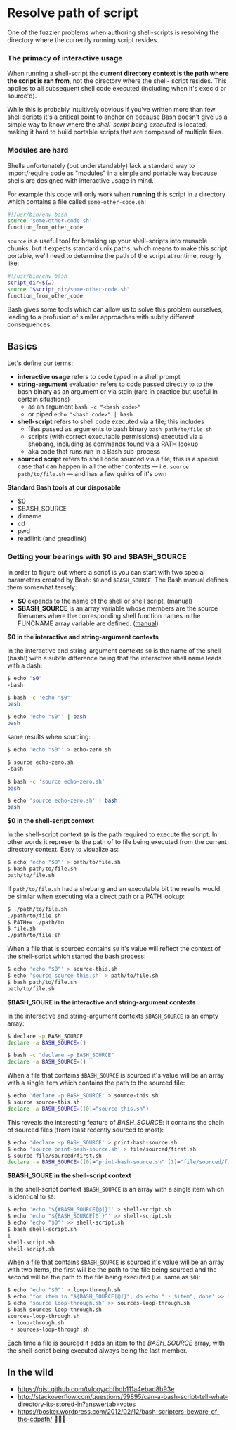 # Resolve path of script

One of the fuzzier problems when authoring shell-scripts is resolving the directory
where  the currently running script resides.

### The primacy of interactive usage

When running a shell-script the **current directory context is the path where the
script is ran from**, not the directory where the shell- script resides. This applies
to all subsequent shell code executed (including when it's exec'd or source'd).

While this is probably intuitively obvious if you've written more than few shell
scripts it's a critical point to anchor on because Bash doesn't give us a simple
way to know where the _shell-script being executed_ is located, making it hard to build
portable scripts that are composed of multiple files.

### Modules are hard

Shells unfortunately (but understandably) lack a standard way to import/require code as
"modules" in a simple and portable way because shells are designed with interactive usage
in mind.

For example this code will only work when **running** this script in a directory
which contains a file called `some-other-code.sh`:

```sh
#!/usr/bin/env bash
source 'some-other-code.sh'
function_from_other_code
```

`source` is a useful tool for breaking up your shell-scripts into reusable chunks,
but it expects standard unix paths, which means to make this script portable, we'll
need to determine the path of the script at runtime, roughly like:

```sh
#!/usr/bin/env bash
script_dir=$(…)
source "$script_dir/some-other-code.sh"
function_from_other_code
```

Bash gives some tools which can allow us to solve this problem ourselves, leading
to a profusion of similar approaches with subtly different consequences.

## Basics

Let's define our terms:

- **interactive usage** refers to code typed in a shell prompt
- **string-argument** evaluation refers to code passed directly to to the bash
  binary as an argument or via stdin (rare in practice but useful in certain situations)
  - as an argument `bash -c "<bash code>"`
  - or piped `echo "<bash code>" | bash`
- **shell-script** refers to shell code executed via a file; this includes
  - files passed as arguments to bash binary `bash path/to/file.sh`
  - scripts (with correct executable permissions) executed via a shebang, including
    as commands found via a PATH lookup
  - aka code that runs run in a Bash sub-process
- **sourced script** refers to shell code sourced via a file; this is a special
  case that can happen in all the other contexts — i.e. `source path/to/file.sh`
  — and has a few quirks of it's own

**Standard Bash tools at our disposable**

- $0
- $BASH_SOURCE
- dirname
- cd
- pwd
- readlink (and greadlink)

### Getting your bearings with $0 and $BASH\_SOURCE

In order to figure out where a script is you can start with two special parameters
created by Bash: `$0` and `$BASH_SOURCE`. The Bash manual defines them somewhat
tersely:

- **$0** expands to the name of the shell or shell script. ([manual](https://www.gnu.org/software/bash/manual/bash.html#index-0))
- **$BASH_SOURCE** is an array variable whose members are the source filenames where
  the corresponding shell function names in the FUNCNAME array variable are defined.
  ([manual](https://www.gnu.org/software/bash/manual/bash.html#index-BASH_005fSOURCE))

**$0 in the interactive and string-argument contexts**

In the interactive and string-argument contexts `$0` is the name of the shell (bash!)
with a subtle difference being that the interactive shell name leads with a dash:

```sh
$ echo "$0"
-bash

$ bash -c 'echo "$0"'
bash

$ echo 'echo "$0"' | bash
bash
```

same results when sourcing:

```sh
$ echo 'echo "$0"' > echo-zero.sh

$ source echo-zero.sh
-bash

$ bash -c 'source echo-zero.sh'
bash

$ echo 'source echo-zero.sh' | bash
bash
```

**$0 in the shell-script context**

In the shell-script context `$0` is the path required to execute the script. In
other words it represents the path of to file being executed from the current
directory context. Easy to visualize as:

```sh
$ echo 'echo "$0"' > path/to/file.sh
$ bash path/to/file.sh
path/to/file.sh
```

If `path/to/file.sh` had a shebang and an executable bit the results would be
similar when executing via a direct path or a PATH lookup:

```sh
$ ./path/to/file.sh
./path/to/file.sh
$ PATH+=:./path/to
$ file.sh
./path/to/file.sh
```

When a file that is sourced contains `$0` it's value will reflect the context
of the shell-script which started the bash process:

```sh
$ echo 'echo "$0"' > source-this.sh
$ echo 'source source-this.sh' > path/to/file.sh
$ bash path/to/file.sh
path/to/file.sh
```

**$BASH_SOURE in the interactive and string-argument contexts**

In the interactive and string-argument contexts `$BASH_SOURCE` is an empty array:

```sh
$ declare -p BASH_SOURCE
declare -a BASH_SOURCE=()

$ bash -c "declare -p BASH_SOURCE"
declare -a BASH_SOURCE=()
```

When a file that contains `$BASH_SOURCE` is sourced it's value will be an array
with a single item which contains the path to the sourced file:

```sh
$ echo 'declare -p BASH_SOURCE' > source-this.sh
$ source source-this.sh
declare -a BASH_SOURCE=([0]="source-this.sh")
```

This reveals the interesting feature of _BASH\_SOURCE_: it contains the chain of
sourced files (from least recently sourced to most):

```sh
$ echo 'declare -p BASH_SOURCE' > print-bash-source.sh
$ echo 'source print-bash-source.sh' > file/sourced/first.sh
$ source file/sourced/first.sh
declare -a BASH_SOURCE=([0]="print-bash-source.sh" [1]="file/sourced/first.sh")
```

**$BASH_SOURE in the shell-script context**

In the shell-script context `$BASH_SOURCE` is an array with a single item which
is identical to `$0`:

```sh
$ echo 'echo "${#BASH_SOURCE[@]}"' > shell-script.sh
$ echo 'echo "${BASH_SOURCE[0]}"' >> shell-script.sh
$ echo 'echo "$0"' >> shell-script.sh
$ bash shell-script.sh
1
shell-script.sh
shell-script.sh
```

When a file that contains `$BASH_SOURCE` is sourced it's value will be an array
with two items, the first will be the path to the file being sourced and the second
will be the path to the file being executed (i.e. same as `$0`):

```sh
$ echo 'echo "$0"' > loop-through.sh
$ echo 'for item in "${BASH_SOURCE[@]}"; do echo " • $item"; done' >> loop-through.sh
$ echo 'source loop-through.sh' >> sources-loop-through.sh
$ bash sources-loop-through.sh
sources-loop-through.sh
 • loop-through.sh
 • sources-loop-through.sh
```

Each time a file is sourced it adds an item to the _BASH\_SOURCE_ array, with the
shell-script being executed always being the last member.


## In the wild

- https://gist.github.com/tvlooy/cbfbdb111a4ebad8b93e
- http://stackoverflow.com/questions/59895/can-a-bash-script-tell-what-directory-its-stored-in?answertab=votes
- https://bosker.wordpress.com/2012/02/12/bash-scripters-beware-of-the-cdpath/

